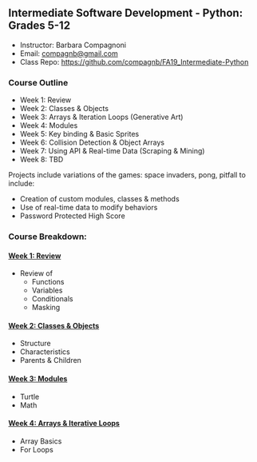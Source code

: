 ## Intermediate Software Development - Python: Grades 5-12
* Instructor: Barbara Compagnoni
* Email: compagnb@gmail.com
* Class Repo: https://github.com/compagnb/FA19_Intermediate-Python

### Course Outline
* Week 1: Review
* Week 2: Classes & Objects 
* Week 3: Arrays & Iteration Loops (Generative Art)
* Week 4: Modules
* Week 5: Key binding & Basic Sprites
* Week 6: Collision Detection & Object Arrays
* Week 7: Using API & Real-time Data (Scraping & Mining) 
* Week 8: TBD

Projects include variations of the games: space invaders, pong, pitfall to include:
* Creation of custom modules, classes & methods
* Use of real-time data to modify behaviors 
* Password Protected High Score

### Course Breakdown:

#### [Week 1: Review](wkNotes/wk1.md)
* Review of 
	* Functions
	* Variables
	* Conditionals
	* Masking

#### [Week 2: Classes & Objects](wkNotes/wk2.md)
* Structure
* Characteristics
* Parents & Children

#### [Week 3: Modules](wkNotes/wk3.md)
* Turtle
* Math


#### [Week 4: Arrays & Iterative Loops](wkNotes/wk2.md)
* Array Basics
* For Loops